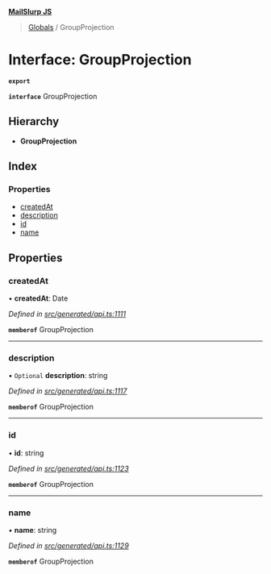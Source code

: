 **[MailSlurp JS](../README.md)**

> [Globals](../README.md) / GroupProjection

# Interface: GroupProjection

**`export`** 

**`interface`** GroupProjection

## Hierarchy

* **GroupProjection**

## Index

### Properties

* [createdAt](groupprojection.md#createdat)
* [description](groupprojection.md#description)
* [id](groupprojection.md#id)
* [name](groupprojection.md#name)

## Properties

### createdAt

•  **createdAt**: Date

*Defined in [src/generated/api.ts:1111](https://github.com/mailslurp/mailslurp-client/blob/c6aef6d/src/generated/api.ts#L1111)*

**`memberof`** GroupProjection

___

### description

• `Optional` **description**: string

*Defined in [src/generated/api.ts:1117](https://github.com/mailslurp/mailslurp-client/blob/c6aef6d/src/generated/api.ts#L1117)*

**`memberof`** GroupProjection

___

### id

•  **id**: string

*Defined in [src/generated/api.ts:1123](https://github.com/mailslurp/mailslurp-client/blob/c6aef6d/src/generated/api.ts#L1123)*

**`memberof`** GroupProjection

___

### name

•  **name**: string

*Defined in [src/generated/api.ts:1129](https://github.com/mailslurp/mailslurp-client/blob/c6aef6d/src/generated/api.ts#L1129)*

**`memberof`** GroupProjection
